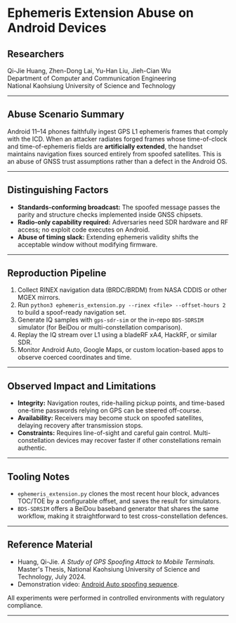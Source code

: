 # Ephemeris Extension Abuse on Android Devices

## Researchers
Qi-Jie Huang, Zhen-Dong Lai, Yu-Han Liu, Jieh-Cian Wu  
Department of Computer and Communication Engineering  
National Kaohsiung University of Science and Technology

---

## Abuse Scenario Summary
Android 11–14 phones faithfully ingest GPS L1 ephemeris frames that comply with the ICD. When an attacker radiates forged frames whose time-of-clock and time-of-ephemeris fields are **artificially extended**, the handset maintains navigation fixes sourced entirely from spoofed satellites. This is an abuse of GNSS trust assumptions rather than a defect in the Android OS.

---

## Distinguishing Factors
- **Standards-conforming broadcast:** The spoofed message passes the parity and structure checks implemented inside GNSS chipsets.
- **Radio-only capability required:** Adversaries need SDR hardware and RF access; no exploit code executes on Android.
- **Abuse of timing slack:** Extending ephemeris validity shifts the acceptable window without modifying firmware.

---

## Reproduction Pipeline
1. Collect RINEX navigation data (BRDC/BRDM) from NASA CDDIS or other MGEX mirrors.
2. Run `python3 ephemeris_extension.py --rinex <file> --offset-hours 2` to build a spoof-ready navigation set.
3. Generate IQ samples with `gps-sdr-sim` or the in-repo `BDS-SDRSIM` simulator (for BeiDou or multi-constellation comparison).
4. Replay the IQ stream over L1 using a bladeRF xA4, HackRF, or similar SDR.
5. Monitor Android Auto, Google Maps, or custom location-based apps to observe coerced coordinates and time.

---

## Observed Impact and Limitations
- **Integrity:** Navigation routes, ride-hailing pickup points, and time-based one-time passwords relying on GPS can be steered off-course.
- **Availability:** Receivers may become stuck on spoofed satellites, delaying recovery after transmission stops.
- **Constraints:** Requires line-of-sight and careful gain control. Multi-constellation devices may recover faster if other constellations remain authentic.

---

## Tooling Notes
- `ephemeris_extension.py` clones the most recent hour block, advances TOC/TOE by a configurable offset, and saves the result for simulators.
- `BDS-SDRSIM` offers a BeiDou baseband generator that shares the same workflow, making it straightforward to test cross-constellation defences.

---

## Reference Material
- Huang, Qi-Jie. *A Study of GPS Spoofing Attack to Mobile Terminals.* Master's Thesis, National Kaohsiung University of Science and Technology, July 2024.
- Demonstration video: [Android Auto spoofing sequence](https://youtu.be/Zb3lNryc4sc).

All experiments were performed in controlled environments with regulatory compliance.

---
